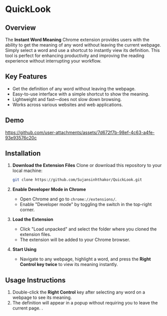 # QuickLook


## Overview

The **Instant Word Meaning** Chrome extension provides users with the ability to get the meaning of any word without leaving the current webpage. Simply select a word and use a shortcut to instantly view its definition. This tool is perfect for enhancing productivity and improving the reading experience without interrupting your workflow.

## Key Features

* Get the definition of any word without leaving the webpage.
* Easy-to-use interface with a simple shortcut to show the meaning.
* Lightweight and fast—does not slow down browsing.
* Works across various websites and web applications.

## Demo


https://github.com/user-attachments/assets/7d672f7b-98ef-4c63-a4fe-93e93576c20c


## Installation

1. **Download the Extension Files**
   Clone or download this repository to your local machine:

   ```bash
   git clone https://github.com/Sujansinhthakor/QuickLook.git
   ```

2. **Enable Developer Mode in Chrome**
   * Open Chrome and go to `chrome://extensions/`.
   * Enable "Developer mode" by toggling the switch in the top-right corner.

3. **Load the Extension**
   * Click "Load unpacked" and select the folder where you cloned the extension files.
   * The extension will be added to your Chrome browser.

4. **Start Using**
   * Navigate to any webpage, highlight a word, and press the **Right Control key twice** to view its meaning instantly.

## Usage Instructions

1. Double-click the **Right Control** key after selecting any word on a webpage to see its meaning.
2. The definition will appear in a popup without requiring you to leave the current page.
.
